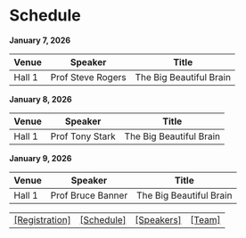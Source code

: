 # Schedule

<b> January 7, 2026</b>

| Venue | Speaker | Title |
| ---   | ---     | ---   |
| Hall 1 | Prof Steve Rogers | The Big Beautiful Brain | 

<b> January 8, 2026</b>

| Venue | Speaker | Title |
| ---   | ---     | ---   |
| Hall 1 | Prof Tony Stark | The Big Beautiful Brain | 

<b> January 9, 2026</b>

| Venue | Speaker | Title |
| ---   | ---     | ---   |
| Hall 1 | Prof Bruce Banner | The Big Beautiful Brain | 

<div align="center" class="example1">
<table>
<tr >
<td><a href="registration/">[Registration]</a></td>
<td><a href="schedule/">[Schedule]</a></td>
<td><a href="speakers/">[Speakers]</a></td>
<td><a href="Team/">[Team]</a></td>
</tr>
</table>
</div>